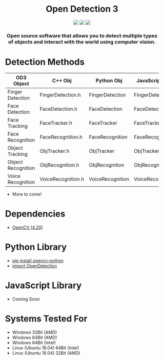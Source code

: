 <h1 align="center">Open Detection 3</h1>
    <p align="center">
    <img src='https://img.shields.io/badge/OpenCV-4.20-violet'></img>
    <img src='https://img.shields.io/badge/Build-WIP-red'></img>
    <img src='https://img.shields.io/badge/Dependencies-up%20to%20date-green'></img>

  </p>
<h3 align="center">Open source software that allows you to detect multiple types of objects and interact with the world using computer vision.</h3>

# Detection Methods
| OD3 Object         | C++ Obj            | Python Obj       | JavaScript Obj   |
|--------------------|--------------------|------------------|------------------|
| Finger Detection   | FingerDetection.h  | FingerDetection  | FingerDetection  |
| Face Detection     | FaceDetection.h    | FaceDetection    | FaceDetection    |
| Face Tracking      | FaceTracker.h      | FaceTracker      | FaceTracker      |
| Face Recognition   | FaceRecognition.h  | FaceRecognition  | FaceRecognition  |
| Object Tracking    | ObjTracker.h       | ObjTracker       | ObjTracker       |
| Object Recognition | ObjRecognition.h   | ObjRecognition   | ObjRecognition   |
| Voice Recognition  | VoiceRecognition.h | VoiceRecognition | VoiceRecognition |

- More to come!

# Dependencies
- <a href='https://opencv.org/releases/'>OpenCV (4.20)</a>


# Python Library
- <a href='https://pypi.org/project/opencv-python/'>pip install opencv-python</a>
- <a href='https://github.com/smitteh1/OpenDetection3/blob/master/Python/OpenDetection.py'>import OpenDetection</a>

# JavaScript Library
- Coming Soon

# Systems Tested For
- Windows 32Bit (AMD)
- Windows 64Bit (AMD)
- Windows 64Bit (Intel)
- Linux (Ubuntu 18.04) 64Bit (Intel)
- Linux (Ubuntu 18.04) 32Bit (AMD)
